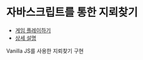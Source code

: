 # 자바스크립트를 통한 지뢰찾기

* [게임 플레이하기](https://chanminesweeper.netlify.app/)
* [상세 설명](https://hello-backend.tistory.com/97?category=528328)

Vanilla JS를 사용한 지뢰찾기 구현
